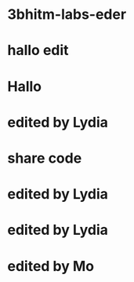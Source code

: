 # 3bhitm-labs-eder

# hallo edit

# Hallo

# edited by Lydia

# share code

# edited by Lydia

# edited by Lydia
# edited by Mo
